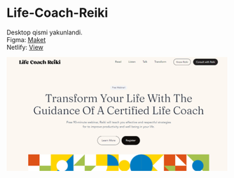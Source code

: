 # Life-Coach-Reiki
Desktop qismi yakunlandi.\
Figma: [Maket](https://www.figma.com/file/Ub0SJNaiQoTWd4oVj8hQy9/Simple-and-Calm-Webinar-Landing-Page-Template-(Community)?type=design&node-id=0-1&mode=design&t=E1E6PZdMCn1L3jQC-0)\
Netlify: [View](https://life-coach-reiki-bb.netlify.app/)

![Life-Coach-Reiki](https://github.com/bekzodxudaybergenow/Life-Coach-Reiki/blob/master/design/life-coach.png)
